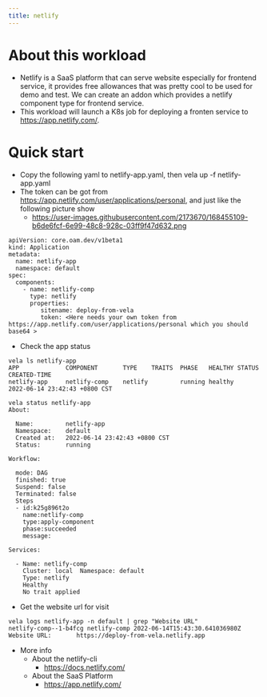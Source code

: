 ```yaml
---
title: netlify
---
```

# About this workload
- Netlify is a SaaS platform that can serve website especially for frontend service, it provides free allowances that was pretty cool to be used for demo and test. We can create an addon which provides a netlify component type for frontend service.
- This workload will  launch a K8s job for deploying a fronten service to https://app.netlify.com/.

# Quick start 
- Copy the following yaml to netlify-app.yaml, then vela up -f netlify-app.yaml
- The token can be got from https://app.netlify.com/user/applications/personal, and just like the following picture  show
   - https://user-images.githubusercontent.com/2173670/168455109-b6de6fcf-6e99-48c8-928c-03ff9f47d632.png

```shell
apiVersion: core.oam.dev/v1beta1
kind: Application
metadata:
  name: netlify-app
  namespace: default
spec:
  components:
    - name: netlify-comp
      type: netlify
      properties:
         sitename: deploy-from-vela
         token: <Here needs your own token from https://app.netlify.com/user/applications/personal which you should base64 >
```

- Check the app status

```shell
vela ls netlify-app
APP             COMPONENT       TYPE    TRAITS  PHASE   HEALTHY STATUS  CREATED-TIME                 
netlify-app     netlify-comp    netlify         running healthy         2022-06-14 23:42:43 +0800 CST
```
```shell
vela status netlify-app 
About:

  Name:         netlify-app                  
  Namespace:    default                      
  Created at:   2022-06-14 23:42:43 +0800 CST
  Status:       running                      

Workflow:

  mode: DAG
  finished: true
  Suspend: false
  Terminated: false
  Steps
  - id:k25g896t2o
    name:netlify-comp
    type:apply-component
    phase:succeeded 
    message:

Services:

  - Name: netlify-comp  
    Cluster: local  Namespace: default
    Type: netlify
    Healthy 
    No trait applied	
```

- Get the website url for visit
```shell
vela logs netlify-app -n default | grep "Website URL"
netlify-comp--1-b4fcg netlify-comp 2022-06-14T15:43:30.641036980Z Website URL:       https://deploy-from-vela.netlify.app
```

- More info
  - About the netlify-cli
    -  https://docs.netlify.com/
  - About the SaaS Platform
    - https://app.netlify.com/
